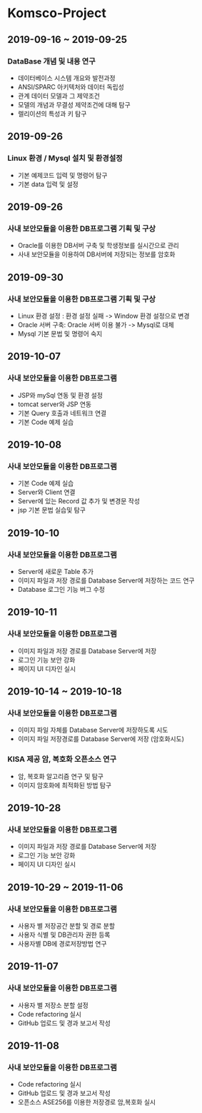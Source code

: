 # Komsco-Project
## 2019-09-16 ~ 2019-09-25
### DataBase 개념 및 내용 연구 
- 데이터베이스 시스템 개요와 발전과정
- ANSI/SPARC 아키텍처와 데이터 독립성
- 관계 데이터 모델과 그 제약조건
- 모델의 개념과 무결성 제약조건에 대해 탐구
- 렐리이션의 특성과 키 탐구

## 2019-09-26
### Linux 환경 / Mysql 설치 및 환경설정
- 기본 예제코드 입력 및 명령어 탐구
- 기본 data 입력 및 설정

## 2019-09-26
### 사내 보안모듈을 이용한 DB프로그램 기획 및 구상
- Oracle를 이용한 DB서버 구축 및 학생정보를 실시간으로 관리 
- 사내 보안모듈을 이용하여 DB서버에 저장되는 정보를 암호화

## 2019-09-30
### 사내 보안모듈을 이용한 DB프로그램 기획 및 구상
- Linux 환경 설정 : 환경 설정 실패 -> Window 환경 설정으로 변경
- Oracle 서버 구축: Oracle 서버 이용 불가 -> Mysql로 대체
- Mysql 기본 문법 및 명령어 숙지

## 2019-10-07
### 사내 보안모듈을 이용한 DB프로그램
- JSP와 mySql 연동 및 환경 설정
- tomcat server와 JSP 연동 
- 기본 Query 호출과 네트워크 연결
- 기본 Code 예제 실습

## 2019-10-08
### 사내 보안모듈을 이용한 DB프로그램
- 기본 Code 예제 실습
- Server와 Client 연결
- Server에 있는 Record 값 추가 및 변경문 작성 
- jsp 기본 문법 실습및 탐구

## 2019-10-10
### 사내 보안모듈을 이용한 DB프로그램
- Server에 새로운 Table 추가
- 이미지 파일과 저장 경로를 Database Server에 저장하는 코드 연구
- Database 로그인 기능 버그 수정

## 2019-10-11
### 사내 보안모듈을 이용한 DB프로그램
- 이미지 파일과 저장 경로를 Database Server에 저장
- 로그인 기능 보안 강화
- 페이지 UI 디자인 실시

## 2019-10-14 ~ 2019-10-18
### 사내 보안모듈을 이용한 DB프로그램
- 이미지 파일 자체를 Database Server에 저장하도록 시도
- 이미지 파일 저장경로를 Database Server에 저장 (암호화시도) 

### KISA 제공 암, 복호화 오픈소스 연구
- 암, 복호화 알고리즘 연구 및 탐구
- 이미지 암호화에 최적화된 방법 탐구

## 2019-10-28
### 사내 보안모듈을 이용한 DB프로그램
- 이미지 파일과 저장 경로를 Database Server에 저장
- 로그인 기능 보안 강화
- 페이지 UI 디자인 실시

## 2019-10-29 ~ 2019-11-06
### 사내 보안모듈을 이용한 DB프로그램
- 사용자 별 저장공간 분할 및 경로 분할
- 사용자 식별 및 DB관리자 권한 등록
- 사용자별 DB에 경로저장방법 연구

## 2019-11-07
### 사내 보안모듈을 이용한 DB프로그램
- 사용자 별 저장소 분할 설정 
- Code refactoring 실시 
- GitHub 업로드 및 경과 보고서 작성

## 2019-11-08
### 사내 보안모듈을 이용한 DB프로그램 
- Code refactoring 실시 
- GitHub 업로드 및 경과 보고서 작성
- 오픈소스 ASE256를 이용한 저장경로 암,복호화 실시 
